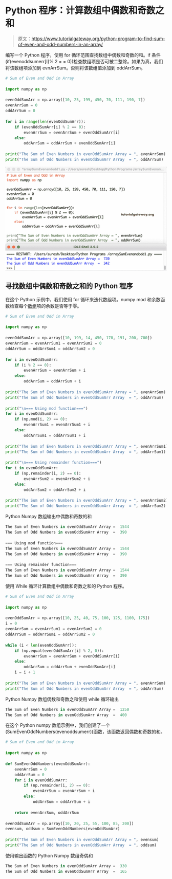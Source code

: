 # Python 程序：计算数组中偶数和奇数之和

> 原文：<https://www.tutorialgateway.org/python-program-to-find-sum-of-even-and-odd-numbers-in-an-array/>

编写一个 Python 程序，使用 for 循环范围查找数组中偶数和奇数的和。if 条件(if(evenoddsumerr[I]% 2 = = 0))检查数组项是否可被二整除。如果为真，我们将该数组项添加到 evnArrSum。否则将该数组值添加到 oddArrSum。

```py
# Sum of Even and Odd in Array

import numpy as np

evenOddSumArr = np.array([10, 25, 199, 450, 70, 111, 190, 7])
evenArrSum = 0
oddArrSum = 0

for i in range(len(evenOddSumArr)):
    if (evenOddSumArr[i] % 2 == 0):
        evenArrSum = evenArrSum + evenOddSumArr[i]
    else:
        oddArrSum = oddArrSum + evenOddSumArr[i]

print("The Sum of Even Numbers in evenOddSumArr Array = ", evenArrSum)
print("The Sum of Odd Numbers in evenOddSumArr Array  = ", oddArrSum)
```

![Python Program to Find Sum of Even and Odd Numbers in an Array 1](img/3c4a82a8f7ea1aab9b3e590edfb3983d.png)

## 寻找数组中偶数和奇数之和的 Python 程序

在这个 Python 示例中，我们使用 for 循环来迭代数组项。numpy mod 和余数函数检查每个[数组](https://www.tutorialgateway.org/python-numpy-array/)项的余数是否等于零。

```py
# Sum of Even and Odd in Array

import numpy as np

evenOddSumArr = np.array([10, 199, 14, 450, 170, 191, 200, 700])
evenArrSum = evenArrSum1 = evenArrSum2 = 0
oddArrSum = oddArrSum1 = oddArrSum2 = 0

for i in evenOddSumArr:
    if (i % 2 == 0):
        evenArrSum = evenArrSum + i
    else:
        oddArrSum = oddArrSum + i

print("The Sum of Even Numbers in evenOddSumArr Array = ", evenArrSum)
print("The Sum of Odd Numbers in evenOddSumArr Array  = ", oddArrSum)

print("\n=== Using mod function===")
for i in evenOddSumArr:
    if (np.mod(i, 2) == 0):
        evenArrSum1 = evenArrSum1 + i
    else:
        oddArrSum1 = oddArrSum1 + i

print("The Sum of Even Numbers in evenOddSumArr Array = ", evenArrSum1)
print("The Sum of Odd Numbers in evenOddSumArr Array  = ", oddArrSum1)

print("\n=== Using remainder function===")
for i in evenOddSumArr:
    if (np.remainder(i, 2) == 0):
        evenArrSum2 = evenArrSum2 + i
    else:
        oddArrSum2 = oddArrSum2 + i

print("The Sum of Even Numbers in evenOddSumArr Array = ", evenArrSum2)
print("The Sum of Odd Numbers in evenOddSumArr Array  = ", oddArrSum2)
```

Python Numpy 数组输出中偶数和奇数的和

```py
The Sum of Even Numbers in evenOddSumArr Array =  1544
The Sum of Odd Numbers in evenOddSumArr Array  =  390

=== Using mod function===
The Sum of Even Numbers in evenOddSumArr Array =  1544
The Sum of Odd Numbers in evenOddSumArr Array  =  390

=== Using remainder function===
The Sum of Even Numbers in evenOddSumArr Array =  1544
The Sum of Odd Numbers in evenOddSumArr Array  =  390
```

使用 While 循环计算数组中偶数和奇数之和的 Python 程序。

```py
# Sum of Even and Odd in Array

import numpy as np

evenOddSumArr = np.array([10, 25, 40, 75, 100, 125, 1100, 175])
i = 0
evenArrSum = evenArrSum1 = evenArrSum2 = 0
oddArrSum = oddArrSum1 = oddArrSum2 = 0

while (i < len(evenOddSumArr)):
    if (np.equal(evenOddSumArr[i] % 2, 0)):
        evenArrSum = evenArrSum + evenOddSumArr[i]
    else:
        oddArrSum = oddArrSum + evenOddSumArr[i]
    i = i + 1

print("The Sum of Even Numbers in evenOddSumArr Array = ", evenArrSum)
print("The Sum of Odd Numbers in evenOddSumArr Array  = ", oddArrSum)
```

Python Numpy 数组偶数和奇数之和使用 while 循环输出

```py
The Sum of Even Numbers in evenOddSumArr Array =  1250
The Sum of Odd Numbers in evenOddSumArr Array  =  400
```

在这个 Python numpy 数组示例中，我们创建了一个(SumEvenOddNumbers(evenoddsumerr))函数，该函数返回偶数和奇数的和。

```py
# Sum of Even and Odd in Array

import numpy as np

def SumEvenOddNumbers(evenOddSumArr):
    evenArrSum = 0
    oddArrSum = 0
    for i in evenOddSumArr:
        if (np.remainder(i, 2) == 0):
            evenArrSum = evenArrSum + i
        else:
            oddArrSum = oddArrSum + i

    return evenArrSum, oddArrSum

evenOddSumArr = np.array([10, 20, 25, 55, 100, 85, 200])
evensum, oddsum = SumEvenOddNumbers(evenOddSumArr)

print("The Sum of Even Numbers in evenOddSumArr Array = ", evensum)
print("The Sum of Odd Numbers in evenOddSumArr Array  = ", oddsum)
```

使用输出函数的 Python Numpy 数组奇偶和

```py
The Sum of Even Numbers in evenOddSumArr Array =  330
The Sum of Odd Numbers in evenOddSumArr Array  =  165
```